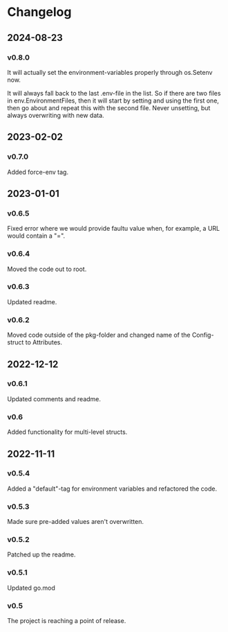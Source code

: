 # Changelog

## 2024-08-23
### v0.8.0
It will actually set the environment-variables properly through os.Setenv now.

It will always fall back to the last .env-file in the list. So if there are two files in env.EnvironmentFiles, then it will start by setting and using the first one, then go about and repeat this with the second file. Never unsetting, but always overwriting with new data.

## 2023-02-02
### v0.7.0
Added force-env tag.

## 2023-01-01
### v0.6.5
Fixed error where we would provide faultu value when, for example, a URL would contain a "=".

### v0.6.4
Moved the code out to root.

### v0.6.3
Updated readme.

### v0.6.2
Moved code outside of the pkg-folder and changed name of the Config-struct to Attributes.

## 2022-12-12
### v0.6.1
Updated comments and readme.

### v0.6
Added functionality for multi-level structs.

## 2022-11-11
### v0.5.4
Added a "default"-tag for environment variables and refactored the code.

### v0.5.3
Made sure pre-added values aren't overwritten.

### v0.5.2
Patched up the readme.

### v0.5.1
Updated go.mod

### v0.5
The project is reaching a point of release.

